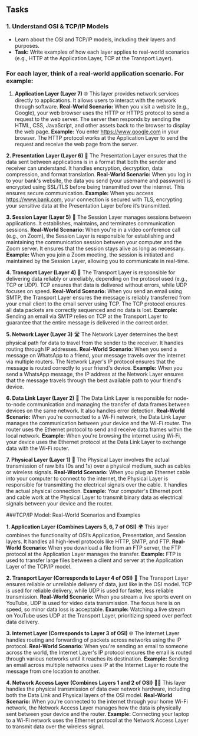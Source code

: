 ## Tasks 

### 1. **Understand OSI & TCP/IP Models**
- Learn about the OSI and TCP/IP models, including their layers and purposes.
- **Task:** Write examples of how each layer applies to real-world scenarios (e.g., HTTP at the Application Layer, TCP at the Transport Layer).

### For each layer, think of a real-world application scenario. For example:
1. **Application Layer (Layer 7)** 🌐
This layer provides network services directly to applications. It allows users to interact with the network through software.
**Real-World Scenario:**
When you visit a website (e.g., Google), your web browser uses the HTTP or HTTPS protocol to send a request to the web server. 
The server then responds by sending the HTML, CSS, JavaScript, and other assets back to the browser to display the web page.
**Example:** You enter https://www.google.com in your browser. 
The HTTP protocol works at the Application Layer to send the request and receive the web page from the server.

**2. Presentation Layer (Layer 6)** 🎨
The Presentation Layer ensures that the data sent between applications is in a format that both the sender and receiver can understand.
It handles encryption, decryption, data compression, and format translation.
**Real-World Scenario:**
When you log in to your bank's website, the data you send (your username and password) is encrypted using SSL/TLS before being transmitted
over the internet. This ensures secure communication.
**Example:** When you access https://www.bank.com, your connection is secured with TLS, 
encrypting your sensitive data at the Presentation Layer before it’s transmitted.

**3. Session Layer (Layer 5)** 🔄
The Session Layer manages sessions between applications. It establishes, maintains, and terminates communication sessions.
**Real-World Scenario:**
When you're in a video conference call (e.g., on Zoom), the Session Layer is responsible for establishing and maintaining 
the communication session between your computer and the Zoom server. 
It ensures that the session stays alive as long as necessary.
**Example:** When you join a Zoom meeting, the session is initiated and maintained by the Session Layer, allowing you to communicate 
in real-time.

**4. Transport Layer (Layer 4)** 🚚
The Transport Layer is responsible for delivering data reliably or unreliably, depending on the protocol used (e.g., TCP or UDP). 
TCP ensures that data is delivered without errors, while UDP focuses on speed.
**Real-World Scenario:**
When you send an email using SMTP, the Transport Layer ensures the message is reliably transferred from your email client to 
the email server using TCP. The TCP protocol ensures all data packets are correctly sequenced and no data is lost.
**Example:** Sending an email via SMTP relies on TCP at the Transport Layer to guarantee that the entire message is delivered in 
the correct order.

**5. Network Layer (Layer 3)** 🛣️
The Network Layer determines the best physical path for data to travel from the sender to the receiver. It handles routing through 
IP addresses.
**Real-World Scenario:**
When you send a message on WhatsApp to a friend, your message travels over the internet via multiple routers. The Network Layer's 
IP protocol ensures that the message is routed correctly to your friend's device.
**Example:** When you send a WhatsApp message, the IP address at the Network Layer ensures that the message travels through 
the best available path to your friend's device.

**6. Data Link Layer (Layer 2)** 📡
The Data Link Layer is responsible for node-to-node communication and managing the transfer of data frames between devices on the 
same network. It also handles error detection.
**Real-World Scenario:**
When you're connected to a Wi-Fi network, the Data Link Layer manages the communication between your device and the Wi-Fi router. 
The router uses the Ethernet protocol to send and receive data frames within the local network.
**Example**: When you're browsing the internet using Wi-Fi, your device uses the Ethernet protocol at the Data Link Layer to exchange 
data with the Wi-Fi router.

**7. Physical Layer (Layer 1)** 🔌
The Physical Layer involves the actual transmission of raw bits (0s and 1s) over a physical medium, such as cables or wireless signals.
**Real-World Scenario:**
When you plug an Ethernet cable into your computer to connect to the internet, the Physical Layer is responsible for transmitting the 
electrical signals over the cable. It handles the actual physical connection.
**Example:** Your computer's Ethernet port and cable work at the Physical Layer to transmit binary data as electrical signals between 
your device and the router.

###TCP/IP Model: Real-World Scenarios and Examples

**1. Application Layer (Combines Layers 5, 6, 7 of OSI)** 🌍
This layer combines the functionality of OSI’s Application, Presentation, and Session layers. It handles all high-level protocols 
like HTTP, SMTP, and FTP.
**Real-World Scenario:**
When you download a file from an FTP server, the FTP protocol at the Application Layer manages the transfer.
**Example:** FTP is used to transfer large files between a client and server at the Application Layer of the TCP/IP model.

**2. Transport Layer (Corresponds to Layer 4 of OSI)** 🚛
The Transport Layer ensures reliable or unreliable delivery of data, just like in the OSI model. TCP is used for reliable delivery, 
while UDP is used for faster, less reliable transmission.
**Real-World Scenario:**
When you stream a live sports event on YouTube, UDP is used for video data transmission. The focus here is on speed, so minor data 
loss is acceptable.
**Example:** Watching a live stream on YouTube uses UDP at the Transport Layer, prioritizing speed over perfect data delivery.

**3. Internet Layer (Corresponds to Layer 3 of OSI)** 🌐
The Internet Layer handles routing and forwarding of packets across networks using the IP protocol.
**Real-World Scenario:**
When you're sending an email to someone across the world, the Internet Layer's IP protocol ensures the email is routed through various 
networks until it reaches its destination.
**Example:** Sending an email across multiple networks uses IP at the Internet Layer to route the message from one location to another.

**4. Network Access Layer (Combines Layers 1 and 2 of OSI)** 📡🔧
This layer handles the physical transmission of data over network hardware, including both the Data Link and Physical layers of the OSI 
model.
**Real-World Scenario:**
When you're connected to the internet through your home Wi-Fi network, the Network Access Layer manages how the data is physically 
sent between your device and the router.
**Example:** Connecting your laptop to a Wi-Fi network uses the Ethernet protocol at the Network Access Layer to transmit data over the wireless signal.


